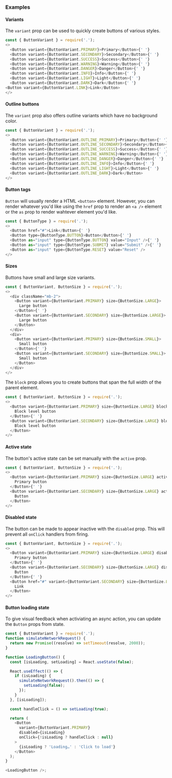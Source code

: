 ### Examples

#### Variants
The `variant` prop can be used to quickly create buttons of various styles.

```js
const { ButtonVariant } = require('.');
<>
  <Button variant={ButtonVariant.PRIMARY}>Primary</Button>{' '}
  <Button variant={ButtonVariant.SECONDARY}>Secondary</Button>{' '}
  <Button variant={ButtonVariant.SUCCESS}>Success</Button>{' '}
  <Button variant={ButtonVariant.WARNING}>Warning</Button>{' '}
  <Button variant={ButtonVariant.DANGER}>Danger</Button>{' '}
  <Button variant={ButtonVariant.INFO}>Info</Button>{' '}
  <Button variant={ButtonVariant.LIGHT}>Light</Button>{' '}
  <Button variant={ButtonVariant.DARK}>Dark</Button>{' '}
<Button variant={ButtonVariant.LINK}>Link</Button>
</>
```

#### Outline buttons
The `variant` prop also offers outline variants which have no background color.

```js
const { ButtonVariant } = require('.');
<>
  <Button variant={ButtonVariant.OUTLINE_PRIMARY}>Primary</Button>{' '}
  <Button variant={ButtonVariant.OUTLINE_SECONDARY}>Secondary</Button>{' '}
  <Button variant={ButtonVariant.OUTLINE_SUCCESS}>Success</Button>{' '}
  <Button variant={ButtonVariant.OUTLINE_WARNING}>Warning</Button>{' '}
  <Button variant={ButtonVariant.OUTLINE_DANGER}>Danger</Button>{' '}
  <Button variant={ButtonVariant.OUTLINE_INFO}>Info</Button>{' '}
  <Button variant={ButtonVariant.OUTLINE_LIGHT}>Light</Button>{' '}
  <Button variant={ButtonVariant.OUTLINE_DARK}>Dark</Button>
</>
```

#### Button tags
`Button` will usually render a HTML `<button>` element. However, you can render whatever you'd like using the `href` prop to render an `<a />` element or the `as` prop to render wahtever element you'd like.

```js
const { ButtonType } = require('.');
<>
  <Button href="#">Link</Button>{' '}
  <Button type={ButtonType.BUTTON}>Button</Button>{' '}
  <Button as="input" type={ButtonType.BUTTON} value="Input" />{' '}
  <Button as="input" type={ButtonType.SUBMIT} value="Submit" />{' '}
  <Button as="input" type={ButtonType.RESET} value="Reset" />
</>
```

#### Sizes
Buttons have small and large size variants.

```js
const { ButtonVariant, ButtonSize } = require('.');
<>
  <div className="mb-2">
    <Button variant={ButtonVariant.PRIMARY} size={ButtonSize.LARGE}>
      Large button
    </Button>{' '}
    <Button variant={ButtonVariant.SECONDARY} size={ButtonSize.LARGE}>
      Large button
    </Button>
  </div>
  <div>
    <Button variant={ButtonVariant.PRIMARY} size={ButtonSize.SMALL}>
      Small button
    </Button>{' '}
    <Button variant={ButtonVariant.SECONDARY} size={ButtonSize.SMALL}>
      Small button
    </Button>
  </div>
</>
```

The `block` prop allows you to create buttons that span the full width of the parent element.

```js
const { ButtonVariant, ButtonSize } = require('.');
<>
  <Button variant={ButtonVariant.PRIMARY} size={ButtonSize.LARGE} block>
    Block level button
  </Button>{' '}
  <Button variant={ButtonVariant.SECONDARY} size={ButtonSize.LARGE} block>
    Block level button
  </Button>
</>
```

#### Active state
The button's active state can be set manually with the `active` prop.

```js
const { ButtonVariant, ButtonSize } = require('.');
<>
  <Button variant={ButtonVariant.PRIMARY} size={ButtonSize.LARGE} active>
    Primary button
  </Button>{' '}
  <Button variant={ButtonVariant.SECONDARY} size={ButtonSize.LARGE} active>
    Button
  </Button>
</>
```

#### Disabled state
The button can be made to appear inactive with the `disabled` prop. This will prevent all `onClick` handlers from firing.

```js
const { ButtonVariant, ButtonSize } = require('.');
<>
  <Button variant={ButtonVariant.PRIMARY} size={ButtonSize.LARGE} disabled>
    Primary button
  </Button>{' '}
  <Button variant={ButtonVariant.SECONDARY} size={ButtonSize.LARGE} disabled>
    Button
  </Button>{' '}
  <Button href="#" variant={ButtonVariant.SECONDARY} size={ButtonSize.LARGE} disabled>
    Link
  </Button>
</>
```

#### Button loading state
To give visual feedback when activiating an async action, you can update the `Button` props from state.

```js
const { ButtonVariant } = require('.');
function simulateNetworkRequest() {
  return new Promise((resolve) => setTimeout(resolve, 2000));
}

function LoadingButton() {
  const [isLoading, setLoading] = React.useState(false);

  React.useEffect(() => {
    if (isLoading) {
      simulateNetworkRequest().then(() => {
        setLoading(false);
      });
    }
  }, [isLoading]);

  const handleClick = () => setLoading(true);

  return (
    <Button
      variant={ButtonVariant.PRIMARY}
      disabled={isLoading}
      onClick={!isLoading ? handleClick : null}
    >
      {isLoading ? 'Loading…' : 'Click to load'}
    </Button>
  );
}

<LoadingButton />;
```
